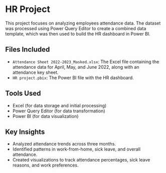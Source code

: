 # HR Project

This project focuses on analyzing employees attendance data. The dataset was processed using Power Query Editor to create a combined data template, which was then used to build the HR dashboard in Power BI.

## Files Included
- `Attendance Sheet 2022-2023_Masked.xlsx`: The Excel file containing the attendance data for April, May, and June 2022, along with an attendance key sheet.
- `HR project.pbix`: The Power BI file with the HR dashboard.

## Tools Used
- Excel (for data storage and initial processing)
- Power Query Editor (for data transformation)
- Power BI (for data visualization)

## Key Insights
- Analyzed attendance trends across three months.
- Identified patterns in work-from-home, sick leave, and overall attendance.
- Created visualizations to track attendance percentages, sick leave reasons, and work preferences.
